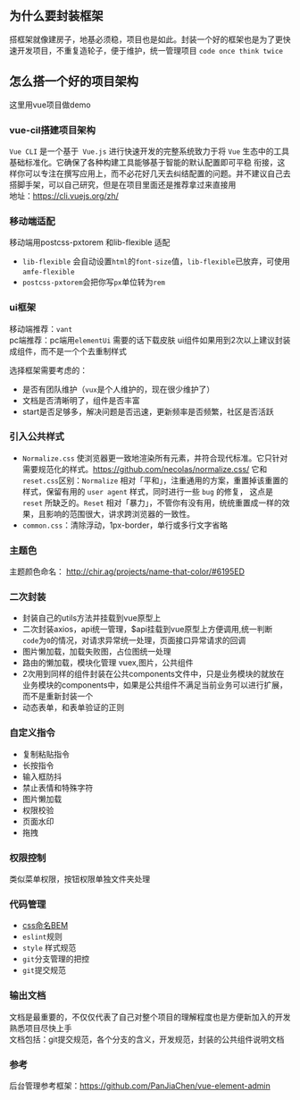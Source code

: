 ## 为什么要封装框架
搭框架就像建房子，地基必须稳，项目也是如此。封装一个好的框架也是为了更快速开发项目，不重复造轮子，便于维护，统一管理项目
`code once think twice`

## 怎么搭一个好的项目架构
这里用vue项目做demo

### vue-cil搭建项目架构
`Vue CLI` 是一个基于` Vue.js` 进行快速开发的完整系统致力于将 `Vue` 生态中的工具基础标准化。它确保了各种构建工具能够基于智能的默认配置即可平稳
衔接，这样你可以专注在撰写应用上，而不必花好几天去纠结配置的问题。并不建议自己去搭脚手架，可以自己研究，但是在项目里面还是推荐拿过来直接用  
地址：https://cli.vuejs.org/zh/

### 移动端适配
移动端用postcss-pxtorem 和lib-flexible 适配  
- `lib-flexible` 会自动设置`html`的`font-size`值，`lib-flexible`已放弃，可使用 `amfe-flexible`
- `postcss-pxtorem`会把你写`px`单位转为`rem`

### ui框架
移动端推荐：`vant`  
pc端推荐：pc端用`elementUi`
需要的话下载皮肤
ui组件如果用到2次以上建议封装成组件，而不是一个个去重制样式

选择框架需要考虑的：  
- 是否有团队维护（`vux`是个人维护的，现在很少维护了）  
- 文档是否清晰明了，组件是否丰富  
- start是否足够多，解决问题是否迅速，更新频率是否频繁，社区是否活跃  

### 引入公共样式
- `Normalize.css` 使浏览器更一致地渲染所有元素，并符合现代标准。它只针对需要规范化的样式。https://github.com/necolas/normalize.css/
它和`reset.css`区别：`Normalize` 相对「平和」，注重通用的方案，重置掉该重置的样式，保留有用的 `user agent` 样式，同时进行一些 `bug` 的修复，
这点是 `reset` 所缺乏的。`Reset` 相对「暴力」，不管你有没有用，统统重置成一样的效果，且影响的范围很大，讲求跨浏览器的一致性。
- `common.css`：清除浮动，1px-border，单行或多行文字省略

### 主题色
主题颜色命名：
http://chir.ag/projects/name-that-color/#6195ED

### 二次封装
- 封装自己的utils方法并挂载到vue原型上
- 二次封装axios，api统一管理，$api挂载到vue原型上方便调用,统一判断 `code`为`0`的情况，对请求异常统一处理，页面接口异常请求的回调
- 图片懒加载，加载失败图，占位图统一处理
- 路由的懒加载，模块化管理 vuex,图片，公共组件
- 2次用到同样的组件封装在公共components文件中，只是业务模块的就放在业务模块的components中，如果是公共组件不满足当前业务可以进行扩展，而不是重新封装一个
- 动态表单，和表单验证的正则

### 自定义指令
- 复制粘贴指令
- 长按指令
- 输入框防抖
- 禁止表情和特殊字符
- 图片懒加载
- 权限校验
- 页面水印
- 拖拽

### 权限控制
类似菜单权限，按钮权限单独文件夹处理

### 代码管理
- [css命名BEM](https://github.com/Tencent/tmt-workflow/wiki/%E2%92%9B-%5B%E8%A7%84%E8%8C%83%5D--CSS-BEM-%E4%B9%A6%E5%86%99%E8%A7%84%E8%8C%83)
- `eslint`规则
- `style` 样式规范
- `git`分支管理的把控
- `git`提交规范


### 输出文档
文档是最重要的，不仅仅代表了自己对整个项目的理解程度也是方便新加入的开发熟悉项目尽快上手  
文档包括：git提交规范，各个分支的含义，开发规范，封装的公共组件说明文档

### 参考
后台管理参考框架：https://github.com/PanJiaChen/vue-element-admin
